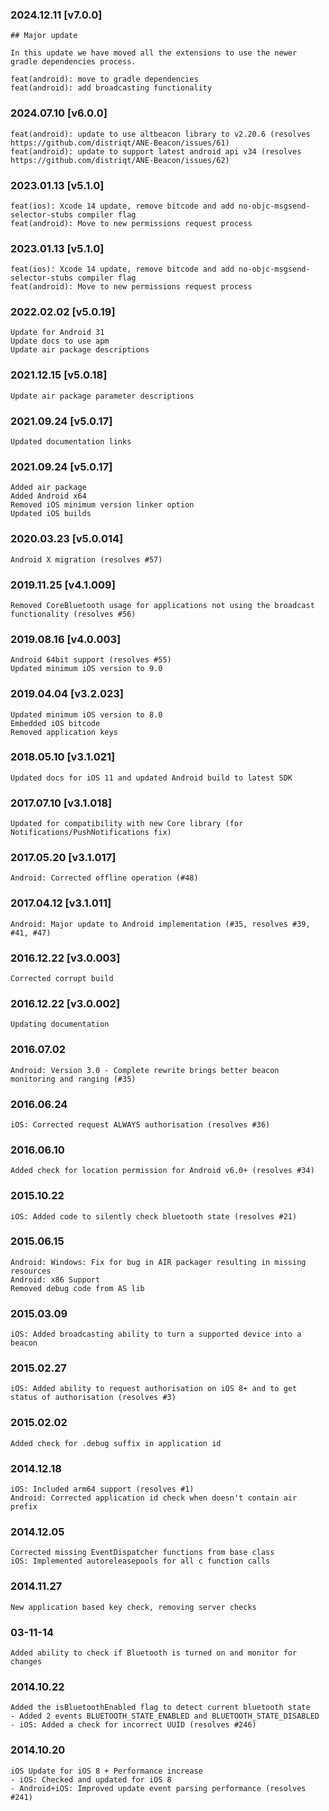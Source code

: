 ### 2024.12.11 [v7.0.0]

```
## Major update 

In this update we have moved all the extensions to use the newer gradle dependencies process. 

feat(android): move to gradle dependencies
feat(android): add broadcasting functionality
```

### 2024.07.10 [v6.0.0]

```
feat(android): update to use altbeacon library to v2.20.6 (resolves https://github.com/distriqt/ANE-Beacon/issues/61)
feat(android): update to support latest android api v34 (resolves https://github.com/distriqt/ANE-Beacon/issues/62)
```

### 2023.01.13 [v5.1.0]

```
feat(ios): Xcode 14 update, remove bitcode and add no-objc-msgsend-selector-stubs compiler flag 
feat(android): Move to new permissions request process
```

### 2023.01.13 [v5.1.0]

```
feat(ios): Xcode 14 update, remove bitcode and add no-objc-msgsend-selector-stubs compiler flag 
feat(android): Move to new permissions request process
```

### 2022.02.02 [v5.0.19]

```
Update for Android 31
Update docs to use apm
Update air package descriptions
```

### 2021.12.15 [v5.0.18]

```
Update air package parameter descriptions
```

### 2021.09.24 [v5.0.17]

```
Updated documentation links
```

### 2021.09.24 [v5.0.17]

```
Added air package
Added Android x64 
Removed iOS minimum version linker option
Updated iOS builds
```



### 2020.03.23 [v5.0.014]

```
Android X migration (resolves #57)
```


### 2019.11.25 [v4.1.009]

```
Removed CoreBluetooth usage for applications not using the broadcast functionality (resolves #56)
```


### 2019.08.16 [v4.0.003]

```
Android 64bit support (resolves #55)
Updated minimum iOS version to 9.0
```


### 2019.04.04 [v3.2.023]

```
Updated minimum iOS version to 8.0
Embedded iOS bitcode
Removed application keys 
```


### 2018.05.10 [v3.1.021]

```
Updated docs for iOS 11 and updated Android build to latest SDK
```


### 2017.07.10 [v3.1.018]

```
Updated for compatibility with new Core library (for Notifications/PushNotifications fix)
```


### 2017.05.20 [v3.1.017]

```
Android: Corrected offline operation (#48)
```


### 2017.04.12 [v3.1.011]

```
Android: Major update to Android implementation (#35, resolves #39, #41, #47)
```


### 2016.12.22 [v3.0.003]

```
Corrected corrupt build
```


### 2016.12.22 [v3.0.002]

```
Updating documentation
```


###  2016.07.02

```
Android: Version 3.0 - Complete rewrite brings better beacon monitoring and ranging (#35)
```


###  2016.06.24

```
iOS: Corrected request ALWAYS authorisation (resolves #36)
```


### 2016.06.10

```
Added check for location permission for Android v6.0+ (resolves #34)
```


### 2015.10.22

```
iOS: Added code to silently check bluetooth state (resolves #21)
```


### 2015.06.15

```
Android: Windows: Fix for bug in AIR packager resulting in missing resources
Android: x86 Support
Removed debug code from AS lib
```


### 2015.03.09

```
iOS: Added broadcasting ability to turn a supported device into a beacon
```


### 2015.02.27

```
iOS: Added ability to request authorisation on iOS 8+ and to get status of authorisation (resolves #3)
```


### 2015.02.02

```
Added check for .debug suffix in application id
```


### 2014.12.18

```
iOS: Included arm64 support (resolves #1) 
Android: Corrected application id check when doesn't contain air prefix 
```


### 2014.12.05

```
Corrected missing EventDispatcher functions from base class
iOS: Implemented autoreleasepools for all c function calls
```


### 2014.11.27

```
New application based key check, removing server checks
```


### 03-11-14

```
Added ability to check if Bluetooth is turned on and monitor for changes
```

### 2014.10.22

```
Added the isBluetoothEnabled flag to detect current bluetooth state
- Added 2 events BLUETOOTH_STATE_ENABLED and BLUETOOTH_STATE_DISABLED
- iOS: Added a check for incorrect UUID (resolves #246)
```


### 2014.10.20

```
iOS Update for iOS 8 + Performance increase
- iOS: Checked and updated for iOS 8
- Android+iOS: Improved update event parsing performance (resolves #241)
```

